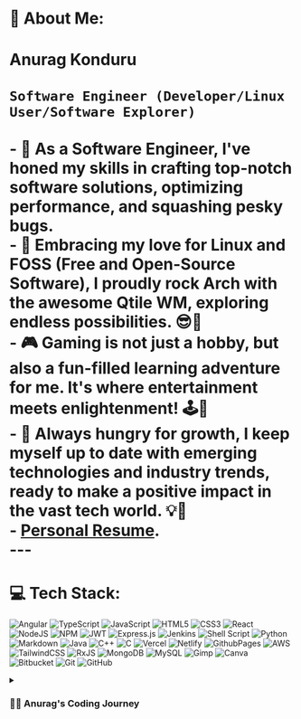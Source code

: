# 💫 About Me:

# Anurag Konduru<br><br>**`Software Engineer (Developer/Linux User/Software Explorer)`**<br><br>- 🚀 As a Software Engineer, I've honed my skills in crafting top-notch software solutions, optimizing performance, and squashing pesky bugs.<br>- 🐧 Embracing my love for Linux and FOSS (Free and Open-Source Software), I proudly rock Arch with the awesome Qtile WM, exploring endless possibilities. 😎🐧<br>- 🎮 Gaming is not just a hobby, but also a fun-filled learning adventure for me. It's where entertainment meets enlightenment! 🕹️🎯<br>- 🌱 Always hungry for growth, I keep myself up to date with emerging technologies and industry trends, ready to make a positive impact in the vast tech world. 💡💪<br>- [Personal Resume](https://github.com/Anuragkonduru/Anuragkonduru/blob/main/resume.md).<br>---

# 💻 Tech Stack:

![Angular](https://img.shields.io/badge/angular-%23DD0031.svg?style=for-the-badge&logo=angular&logoColor=white) ![TypeScript](https://img.shields.io/badge/typescript-%23007ACC.svg?style=for-the-badge&logo=typescript&logoColor=white) ![JavaScript](https://img.shields.io/badge/javascript-%23323330.svg?style=for-the-badge&logo=javascript&logoColor=%23F7DF1E) ![HTML5](https://img.shields.io/badge/html5-%23E34F26.svg?style=for-the-badge&logo=html5&logoColor=white) ![CSS3](https://img.shields.io/badge/css3-%231572B6.svg?style=for-the-badge&logo=css3&logoColor=white) ![React](https://img.shields.io/badge/react-%2320232a.svg?style=for-the-badge&logo=react&logoColor=%2361DAFB) ![NodeJS](https://img.shields.io/badge/node.js-6DA55F?style=for-the-badge&logo=node.js&logoColor=white) ![NPM](https://img.shields.io/badge/NPM-%23CB3837.svg?style=for-the-badge&logo=npm&logoColor=white) ![JWT](https://img.shields.io/badge/JWT-black?style=for-the-badge&logo=JSON%20web%20tokens) ![Express.js](https://img.shields.io/badge/express.js-%23404d59.svg?style=for-the-badge&logo=express&logoColor=%2361DAFB) ![Jenkins](https://img.shields.io/badge/jenkins-%232C5263.svg?style=for-the-badge&logo=jenkins&logoColor=white) ![Shell Script](https://img.shields.io/badge/shell_script-%23121011.svg?style=for-the-badge&logo=gnu-bash&logoColor=white) ![Python](https://img.shields.io/badge/python-3670A0?style=for-the-badge&logo=python&logoColor=ffdd54) ![Markdown](https://img.shields.io/badge/markdown-%23000000.svg?style=for-the-badge&logo=markdown&logoColor=white) ![Java](https://img.shields.io/badge/java-%23ED8B00.svg?style=for-the-badge&logo=openjdk&logoColor=white) ![C++](https://img.shields.io/badge/c++-%2300599C.svg?style=for-the-badge&logo=c%2B%2B&logoColor=white) ![C](https://img.shields.io/badge/c-%2300599C.svg?style=for-the-badge&logo=c&logoColor=white) ![Vercel](https://img.shields.io/badge/vercel-%23000000.svg?style=for-the-badge&logo=vercel&logoColor=white) ![Netlify](https://img.shields.io/badge/netlify-%23000000.svg?style=for-the-badge&logo=netlify&logoColor=#00C7B7) ![GithubPages](https://img.shields.io/badge/github%20pages-121013?style=for-the-badge&logo=github&logoColor=white) ![AWS](https://img.shields.io/badge/AWS-%23FF9900.svg?style=for-the-badge&logo=amazon-aws&logoColor=white) ![TailwindCSS](https://img.shields.io/badge/tailwindcss-%2338B2AC.svg?style=for-the-badge&logo=tailwind-css&logoColor=white) ![RxJS](https://img.shields.io/badge/rxjs-%23B7178C.svg?style=for-the-badge&logo=reactivex&logoColor=white) ![MongoDB](https://img.shields.io/badge/MongoDB-%234ea94b.svg?style=for-the-badge&logo=mongodb&logoColor=white) ![MySQL](https://img.shields.io/badge/mysql-4479A1.svg?style=for-the-badge&logo=mysql&logoColor=white) ![Gimp](https://img.shields.io/badge/Gimp-657D8B?style=for-the-badge&logo=gimp&logoColor=FFFFFF) ![Canva](https://img.shields.io/badge/Canva-%2300C4CC.svg?style=for-the-badge&logo=Canva&logoColor=white) ![Bitbucket](https://img.shields.io/badge/bitbucket-%230047B3.svg?style=for-the-badge&logo=bitbucket&logoColor=white) ![Git](https://img.shields.io/badge/git-%23F05033.svg?style=for-the-badge&logo=git&logoColor=white) ![GitHub](https://img.shields.io/badge/github-%23121011.svg?style=for-the-badge&logo=github&logoColor=white)

<details>
 <summary><h3>👨‍💻 Anurag's Coding Journey</h3></summary>
My coding journey began with my pursuit of a Bachelor's degree in Computer Science, which provided me with a solid foundation in the field. During my studies, I gained knowledge of various programming languages and technologies, preparing me for the challenges ahead. 💻🎓

After completing my degree, I was fortunate to land an internship at Tech Mahindra. It was an incredible opportunity to apply my theoretical knowledge to real-world projects. During my internship, I worked on developing a dynamic web application prototype using Angular. It was an exciting experience to see my work come to life and showcase my skills in front-end development using HTML and CSS. 🌐🖌️

Following the internship, I transitioned into a full-time role as a Software Engineer at Tech Mahindra. This was the turning point where I truly started to grow and excel in my career. As a Software Engineer, I was responsible for developing high-quality software solutions using a variety of technologies and programming languages. I collaborated closely with cross-functional teams, translating complex business requirements into precise technical specifications within an Agile Scrum environment. 🚀💡

One of my proudest achievements during this time was developing Angular-based web application modules that optimized data retrieval. Through the use of HTML, CSS, and API calls, I was able to significantly improve performance by 40%. It was an exhilarating experience to witness the impact of my work on the overall efficiency of the system. ⚡📈

Another significant milestone was my contribution to bug fixing and optimization. I meticulously conducted comprehensive code reviews, which led to the successful resolution of over 50 bugs in less than 4 weeks. Moreover, I took the initiative to optimize the codebase, resulting in increased efficiency for more than 200 end-users. It was gratifying to witness the positive impact of my efforts on the system's performance. 🐛👨‍💻

Beyond software development, I also had the opportunity to work on streamlining processes. I programmed UNIX Shell Scripts for ETL development using Informatica and job scheduling with Control-M, which greatly enhanced the efficiency of data processing. Additionally, I utilized my Python scripting skills to develop a specialized job that facilitated data migration to MongoDB, expediting time-to-market goals. 🐚🐍

Throughout my journey, I not only focused on technical excellence but also prioritized building strong relationships with clients. By establishing trust and understanding their needs, I contributed to enhanced customer satisfaction. Furthermore, I actively participated in a program with the Cisco Refresh Central Team, which resulted in a significant reduction in customer costs and improved service delivery speed. It was incredibly fulfilling to witness the positive impact of my contributions on both the business and the customers. 🤝😊

As I continue on my coding journey, I remain eager to learn and grow. I am committed to staying updated with emerging technologies, industry trends, and best practices to drive continuous improvement in my work. With each new challenge, I am excited to embrace the opportunities ahead and make a meaningful impact in the tech industry. 💪🌟

# 📊 GitHub Stats:

![](https://github-readme-stats.vercel.app/api?username=AnuragKonduru&theme=tokyonight&hide_border=false&include_all_commits=false&count_private=false)<br/>
![](https://github-readme-streak-stats.herokuapp.com/?user=AnuragKonduru&theme=tokyonight&hide_border=false)<br/>
![](https://github-readme-stats.vercel.app/api/top-langs/?username=AnuragKonduru&theme=tokyonight&hide_border=false&include_all_commits=false&count_private=false&layout=compact)

### 🔝 Top Contributed Repo

![](https://github-contributor-stats.vercel.app/api?username=AnuragKonduru&limit=5&theme=dark&combine_all_yearly_contributions=true)

